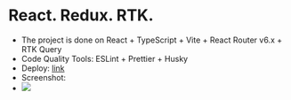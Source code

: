 # React. Redux. RTK.

- The project is done on React + TypeScript + Vite + React Router v6.x + RTK Query
- Code Quality Tools: ESLint + Prettier + Husky
- Deploy: [link](https://mali-zi-react-redux-rtk.netlify.app)
- Screenshot:
- ![](https://github.com/Mali-zi/r-school/blob/react-redux-rtk/src/img/screenshot.JPG)
